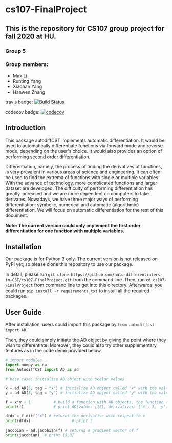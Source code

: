 # cs107-FinalProject
## This is the repository for CS107 group project for fall 2020 at HU.
### Group 5
### Group members:
- Max Li
- Runting Yang
- Xiaohan Yang
- Hanwen Zhang


travis badge:
[![Build Status](https://travis-ci.com/auto-differentiaters-in-CST/cs107-FinalProject.svg?token=AjVcVSqkqdiJgwaimWYR&branch=master)](https://travis-ci.com/auto-differentiaters-in-CST/cs107-FinalProject)

codecov badge:
[![codecov](https://codecov.io/gh/auto-differentiaters-in-CST/cs107-FinalProject/branch/master/graph/badge.svg?token=US1Y8Z9OE0)](https://codecov.io/gh/auto-differentiaters-in-CST/cs107-FinalProject)


## Introduction
This package autodiffCST implements automatic differentiation. It would be used to automatically differentiate functions via forward mode and reverse mode, depending on the user's choice. It would also provides an option of performing second order differentiation. 

Differentiation, namely, the process of finding the derivatives of functions, is very prevalent in various areas of science and engineering. It can often be used to find the extrema of functions with single or multiple variables. With the advance of technology, more complicated functions and larger dataset are developed. The difficulty of performing differentiation has greatly increased and we are more dependent on computers to take derivates. Nowadays, we have three major ways of performing differentiation: symbolic, numerical and automatic (algorithmic) differentiation. We will focus on automatic differentiation for the rest of this document.

**Note: The current version could only implement the first order differentiation for one function with multiple variables.**

## Installation

Our package is for Python 3 only. The current version is not released on PyPI yet, so please clone this repository to use our package. 

In detail, please run ```git clone https://github.com/auto-differentiaters-in-CST/cs107-FinalProject.git``` from the command line. Then, run ```cd cs107-FinalProject``` from command line to get into this directory. Afterwards, you could run ```pip install -r requirements.txt``` to install all the required packages.

## User Guide

After installation, users could import this package by ```from autodiffcst import AD```.

Then, they could simply initiate the AD object by giving the point where they wish to differentiate. Moreover, they could also try other supplementary features as in the code demo provided below.

``` python
# import modules
import numpy as np
from AutodiffCST import AD as ad

# base case: initialize AD object with scalar values

x = ad.AD(5, tag = "x") # initialize AD object called "x" with the value 5
y = ad.AD(3, tag = "y") # initialize AD object called "y" with the value 3

f = x*y + 1          # build a function with AD objects, the function will also be an AD object
print(f)             # print AD(value: {15}, derivatives: {'x': 3, 'y': 5})

dfdx = f.diff("x") # returns the derivative with respect to x
print(dfdx)                  # print 3
 
jacobian = ad.jacobian(f) # returns a gradient vector of f
print(jacobian)  # print [5,3]
```